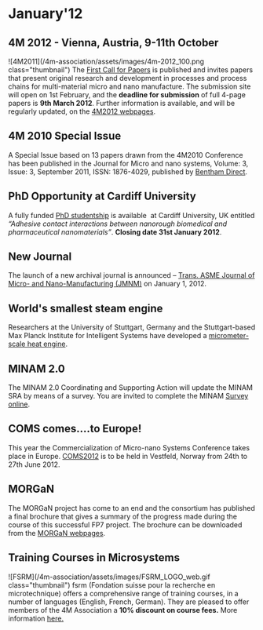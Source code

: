 # January'12

<!--break-->
## 4M 2012 - Vienna, Austria, 9-11th October


![4M2011](/4m-association/assets/images/4m-2012_100.png class="thumbnail")
The [First Call for Papers](/4m-association/conference/2012/Call-Papers-4M2012) is published and invites  papers that present original research and development in processes and process chains for multi-material micro and nano manufacture. The submission site will open on 1st February, and the **deadline for submission** of full 4-page papers is **9th March 2012**. Further information is available, and will be regularly updated, on the [4M2012 webpages](/4m-association/conference/2012). 
  
## 4M 2010 Special Issue

A Special Issue based on 13 papers drawn from the 4M2010 Conference has been published in the Journal for Micro and nano systems, Volume: 3, Issue: 3, September 2011, ISSN: 1876-4029, published by [Bentham Direct](http://www.benthamdirect.org/pages/).   
 
## PhD Opportunity at Cardiff University

A fully funded [PhD studentship](/4m-association/content/PhD-Opportunity-Cardiff-University) is available  at Cardiff University, UK entitled *“Adhesive contact interactions between nanorough biomedical and pharmaceutical nanomaterials”*. **Closing date 31st January 2012**.  
  
## New Journal

The launch of a new archival journal is announced – [Trans. ASME Journal of Micro- and Nano-Manufacturing (JMNM)](/4m-association/content/New-Journal-Trans-ASME-Journal-Micro-and-Nano-Manufacturing-JMNM) on January 1, 2012.  
 
## World's smallest steam engine

Researchers at the University of Stuttgart, Germany and the Stuttgart-based Max Planck Institute for Intelligent Systems have developed a [micrometer-scale heat engine](http://www.mpg.de/4691201/thermodynamics_microscopic_steam_engine?filter_order=L).  

## MINAM 2.0

The MINAM 2.0 Coordinating and Supporting Action will update the MINAM SRA by means of a survey. You are invited to complete the MINAM [Survey online](/4m-association/content/MINAM-Survey).   
  
## COMS comes....to Europe!

This year the Commercialization of Micro-nano Systems Conference takes place in Europe. 
[COMS2012](http://www.coms2012.com/index.php?mod=pages&id=1) is to be held in Vestfeld, Norway from 24th to 27th June 2012.

## MORGaN

The MORGaN project has come to an end and the consortium has published a final brochure that gives a summary of the progress made during the course of this successful FP7  project. The brochure can be downloaded from the [MORGaN webpages](http://www.morganproject.eu/).  

## Training Courses in Microsystems

![FSRM](/4m-association/assets/images/FSRM_LOGO_web.gif class="thumbnail")
fsrm (Fondation suisse pour la recherche en microtechnique) offers a comprehensive range of training courses, in a number of languages (English, French, German). They are pleased to offer members of the 4M Association a <b>10% discount on course fees.</b> More information [here.](/4m-association/content/fsrm-training-courses)